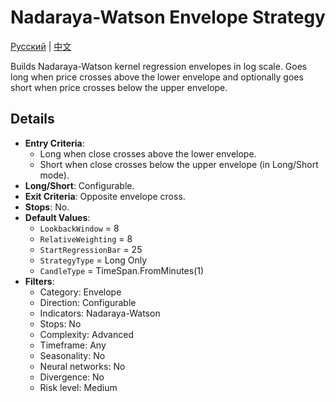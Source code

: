 # Nadaraya-Watson Envelope Strategy
[Русский](README_ru.md) | [中文](README_cn.md)

Builds Nadaraya-Watson kernel regression envelopes in log scale. Goes long when price crosses above the lower envelope and optionally goes short when price crosses below the upper envelope.

## Details

- **Entry Criteria**:
  - Long when close crosses above the lower envelope.
  - Short when close crosses below the upper envelope (in Long/Short mode).
- **Long/Short**: Configurable.
- **Exit Criteria**: Opposite envelope cross.
- **Stops**: No.
- **Default Values**:
  - `LookbackWindow` = 8
  - `RelativeWeighting` = 8
  - `StartRegressionBar` = 25
  - `StrategyType` = Long Only
  - `CandleType` = TimeSpan.FromMinutes(1)
- **Filters**:
  - Category: Envelope
  - Direction: Configurable
  - Indicators: Nadaraya-Watson
  - Stops: No
  - Complexity: Advanced
  - Timeframe: Any
  - Seasonality: No
  - Neural networks: No
  - Divergence: No
  - Risk level: Medium
